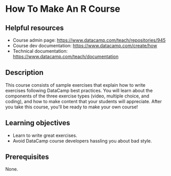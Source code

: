 # How To Make An R Course

## Helpful resources

* Course admin page: https://www.datacamp.com/teach/repositories/945
* Course dev documentation: https://www.datacamp.com/create/how
* Technical documentation: https://www.datacamp.com/teach/documentation

## Description

This course consists of sample exercises that explain how to write exercises following DataCamp best practices. You will learn about the components of the three exercise types (video, multiple choice, and coding), and how to make content that your students will appreciate. After you take this course, you'll be ready to make your own course!

## Learning objectives

* Learn to write great exercises.
* Avoid DataCamp course developers hassling you about bad style.

## Prerequisites

None.
